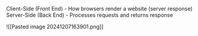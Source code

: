 Client-Side (Front End) - How browsers render a website (server response)
Server-Side (Back End) - Processes requests and returns response

![[Pasted image 20241207163901.png]]
